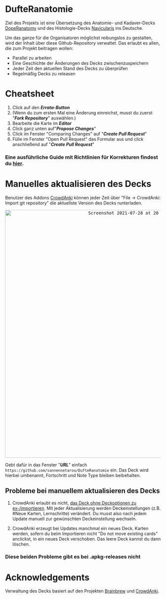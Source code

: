 # DufteRanatomie
Ziel des Projekts ist eine Übersetzung des Anatomie- und Kadaver-Decks [DopeRanatomy](https://www.reddit.com/r/medicalschoolanki/comments/gx128c/fully_tagged_dope_anatomy/) und des Histologie-Decks [Navicularis](https://www.reddit.com/r/medicalschoolanki/comments/beg21n/navis_histology/) ins Deutsche.

Um das ganze für die Organisatoren möglichst reibungslos zu gestalten, wird der Inhalt über diese Github-Repository verwaltet. Das erlaubt es allen, die zum Projekt beitragen wollen:
- Parallel zu arbeiten
- Eine Geschichte der Änderungen des Decks zwischenzuspeichern
- Jeder Zeit den aktuellen Stand des Decks zu überprüfen
- Regelmäßig Decks zu releasen

# Cheatsheet
1. Click auf den _**Errata-Button**_
2. (Wenn du zum ersten Mal eine Änderung einreichst, musst du zuerst "_**Fork Repository**_" auswählen.)
3. Bearbeite die Karte im _**Editor**_
4. Click ganz unten auf"_**Propose Changes**_"
5. Click im Fenster "Comparing Changes" auf "_**Create Pull Request**_"
6. Fülle im Fenster "Open Pull Request" das Formular aus und click anschließend auf "_**Create Pull Request**_"

### Eine ausführliche Guide mit Richtlinien für Korrekturen findest du [hier](https://github.com/sannennetarou/DufteRanatomie/blob/main/CONTRIBUTING.md).

# Manuelles aktualisieren des Decks
Benutzer des Addons [CrowdAnki](https://ankiweb.net/shared/info/1788670778) können jeder Zeit über "File -> CrowdAnki: Import git repository" die aktuellste Version des Decks runterladen.

<p align="center"><kbd><img width="800" alt="Screenshot 2021-07-28 at 20 45 10" src="https://user-images.githubusercontent.com/85392967/127378885-b47bc117-d4b2-4e7f-b0b6-58bac771ce76.png"></kbd></p>

Gebt dafür in das Fenster "**_URL_**" einfach `https://github.com/sannennetarou/DufteRanatomie` ein. Das Deck wird hierbei umbenannt, Fortschritt und Note Type bleiben beibehalten.

## Probleme bei manuellem aktualisieren des Decks
1. CrowdAnki erlaubt es nicht, [das Deck ohne Deckoptionen zu ex-/importieren](https://github.com/Stvad/CrowdAnki/issues/61). Mit jeder Aktualisierung werden Deckeinstellungen (z.B. #Neue Karten, Lernschritte) verändert.
Du musst also nach jedem Update manuell zur gewünschten Deckeinstellung wechseln.

2. CrowdAnki erzeugt bei Updates manchmal ein neues Deck. Karten werden, sofern du beim Importieren nicht "Do not move existing cards" anclickst, in ein neues Deck verschoben. Das leere Deck kannst du dann löschen.

### Diese beiden Probleme gibt es bei .apkg-releases nicht

# Acknowledgements
Verwaltung des Decks basiert auf den Projekten [Brainbrew](https://github.com/ohare93/brain-brew) und [CrowdAnki](https://github.com/Stvad/CrowdAnki).
